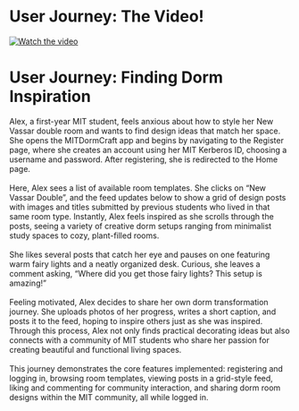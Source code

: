 # User Journey: The Video!


[![Watch the video](https://youtube.com/shorts/Tx_oDc2P1dM?feature=share)](https://youtube.com/shorts/Tx_oDc2P1dM?feature=share)




# User Journey: Finding Dorm Inspiration

Alex, a first-year MIT student, feels anxious about how to style her New Vassar double room and wants to find design ideas that match her space. She opens the MITDormCraft app and begins by navigating to the Register page, where she creates an account using her MIT Kerberos ID, choosing a username and password. After registering, she is redirected to the Home page.
<br>
<br>
Here, Alex sees a list of available room templates. She clicks on “New Vassar Double”, and the feed updates below to show a grid of design posts with images and titles submitted by previous students who lived in that same room type. Instantly, Alex feels inspired as she scrolls through the posts, seeing a variety of creative dorm setups ranging from minimalist study spaces to cozy, plant-filled rooms.
<br>
<br>
She likes several posts that catch her eye and pauses on one featuring warm fairy lights and a neatly organized desk. Curious, she leaves a comment asking, “Where did you get those fairy lights? This setup is amazing!”
<br>
<br>
Feeling motivated, Alex decides to share her own dorm transformation journey. She uploads photos of her progress, writes a short caption, and posts it to the feed, hoping to inspire others just as she was inspired. Through this process, Alex not only finds practical decorating ideas but also connects with a community of MIT students who share her passion for creating beautiful and functional living spaces.
<br>
<br>
This journey demonstrates the core features implemented: registering and logging in, browsing room templates, viewing posts in a grid-style feed, liking and commenting for community interaction, and sharing dorm room designs within the MIT community, all while logged in.
